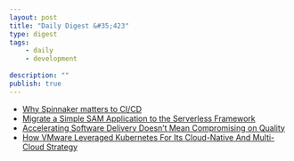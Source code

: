 ```yaml
---
layout: post
title: "Daily Digest &#35;423"
type: digest
tags: 
    - daily
    - development
    
description: ""
publish: true
---
```



- [Why Spinnaker matters to CI/CD](https://opensource.com/article/19/8/why-spinnaker-matters-cicd)
- [Migrate a Simple SAM Application to the Serverless Framework](https://thenewstack.io/migrate-a-simple-sam-application-to-the-serverless-framework/)
- [Accelerating Software Delivery Doesn’t Mean Compromising on Quality](https://devops.com/accelerating-software-delivery-doesnt-mean-compromising-on-quality/)
- [How VMware Leveraged Kubernetes For Its Cloud-Native And Multi-Cloud Strategy](https://www.forbes.com/sites/janakirammsv/2019/09/03/how-vmware-leveraged-kubernetes-for-its-cloud-native-and-multi-cloud-strategy/)
